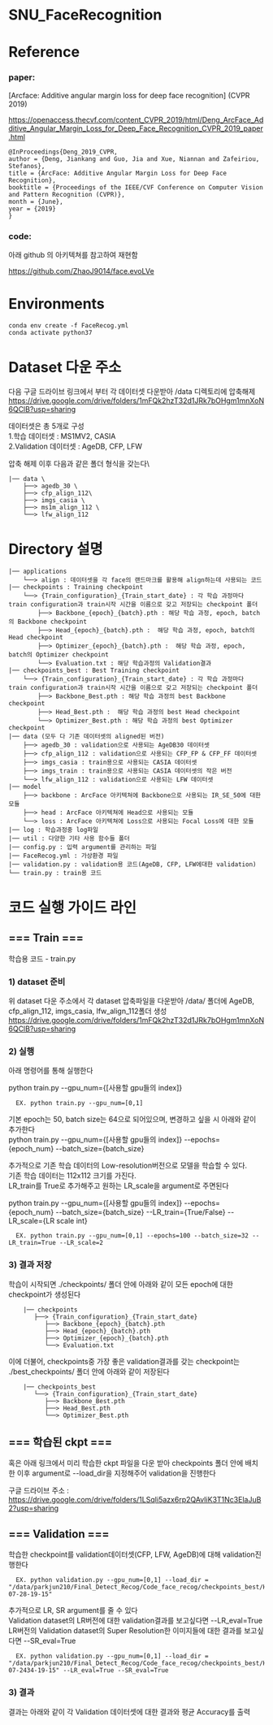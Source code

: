 # SNU_FaceRecognition

# Reference
### paper:
[Arcface: Additive angular margin loss for deep face recognition] (CVPR 2019)

https://openaccess.thecvf.com/content_CVPR_2019/html/Deng_ArcFace_Additive_Angular_Margin_Loss_for_Deep_Face_Recognition_CVPR_2019_paper.html

    @InProceedings{Deng_2019_CVPR,
    author = {Deng, Jiankang and Guo, Jia and Xue, Niannan and Zafeiriou, Stefanos},
    title = {ArcFace: Additive Angular Margin Loss for Deep Face Recognition},
    booktitle = {Proceedings of the IEEE/CVF Conference on Computer Vision and Pattern Recognition (CVPR)},
    month = {June},
    year = {2019}
    }
    
### code: 
아래 github 의 아키텍쳐를 참고하여 재현함

https://github.com/ZhaoJ9014/face.evoLVe


# Environments
```
conda env create -f FaceRecog.yml
conda activate python37
```

# Dataset 다운 주소
다음 구글 드라이브 링크에서 부터 각 데이터셋 다운받아 /data 디렉토리에 압축해제  
https://drive.google.com/drive/folders/1mFQk2hzT32d1JRk7bOHgm1mnXoN6QClB?usp=sharing


데이터셋은 총 5개로 구성\
  1.학습 데이터셋 : MS1MV2, CASIA\
  2.Validation 데이터셋 : AgeDB, CFP, LFW


압축 해제 이후 다음과 같은 폴더 형식을 갖는다\

    |── data \
        ├──> agedb_30 \
        ├──> cfp_align_112\
        ├──> imgs_casia \
        ├──> ms1m_align_112 \
        └──> lfw_align_112


# Directory 설명
    |── applications
        └──> align : 데이터셋을 각 face의 랜드마크를 활용해 align하는데 사용되는 코드
    |── checkpoints : Training checkpoint
        └──> {Train_configuration}_{Train_start_date} : 각 학습 과정마다 train configuration과 train시작 시간을 이름으로 갖고 저장되는 checkpoint 폴더 
            ├──> Backbone_{epoch}_{batch}.pth : 해당 학습 과정, epoch, batch의 Backbone checkpoint
            ├──> Head_{epoch}_{batch}.pth :  해당 학습 과정, epoch, batch의 Head checkpoint
            ├──> Optimizer_{epoch}_{batch}.pth :  해당 학습 과정, epoch, batch의 Optimizer checkpoint
            └──> Evaluation.txt : 해당 학습과정의 Validation결과 
    |── checkpoints_best : Best Training checkpoint
        └──> {Train_configuration}_{Train_start_date} : 각 학습 과정마다 train configuration과 train시작 시간을 이름으로 갖고 저장되는 checkpoint 폴더 
            ├──> Backbone_Best.pth : 해당 학습 과정의 best Backbone checkpoint
            ├──> Head_Best.pth :  해당 학습 과정의 best Head checkpoint
            └──> Optimizer_Best.pth : 해당 학습 과정의 best Optimizer checkpoint
    |── data (모두 다 기존 데이터셋의 aligned된 버전)
        ├──> agedb_30 : validation으로 사용되는 AgeDB30 데이터셋
        ├──> cfp_align_112 : validation으로 사용되는 CFP_FP & CFP_FF 데이터셋
        ├──> imgs_casia : train용으로 사용되는 CASIA 데이터셋
        ├──> imgs_train : train용으로 사용되는 CASIA 데이터셋의 작은 버전
        └──> lfw_align_112 : validation으로 사용되는 LFW 데이터셋
    |── model
        ├──> backbone : ArcFace 아키텍쳐에 Backbone으로 사용되는 IR_SE_50에 대한 모듈
        ├──> head : ArcFace 아키텍쳐에 Head으로 사용되는 모듈
        └──> loss : ArcFace 아키텍쳐에 Loss으로 사용되는 Focal Loss에 대한 모듈
    |── log : 학습과정중 log파일
    |── util : 다양한 기타 사용 함수들 폴더
    |── config.py : 입력 argument를 관리하는 파일
    |── FaceRecog.yml : 가상환경 파일
    |── validation.py : validation용 코드(AgeDB, CFP, LFW에대한 validation)
    └── train.py : train용 코드


# 코드 실행 가이드 라인

## === Train ===
학습용 코드 - train.py

### 1) dataset 준비
   위 dataset 다운 주소에서 각 dataset 압축파일을 다운받아 /data/ 폴더에 AgeDB, cfp_align_112, imgs_casia, lfw_align_112폴더 생성\
   https://drive.google.com/drive/folders/1mFQk2hzT32d1JRk7bOHgm1mnXoN6QClB?usp=sharing

### 2) 실행

   아래 명령어를 통해 실행한다
   
   python train.py --gpu_num={[사용할 gpu들의 index]}

      EX. python train.py --gpu_num=[0,1] 
   
   기본 epoch는 50, batch size는 64으로 되어있으며, 변경하고 싶을 시 아래와 같이 추가한다\
   python train.py --gpu_num={[사용할 gpu들의 index]} --epochs={epoch_num} --batch_size={batch_size}
   

   추가적으로 기존 학습 데이터의 Low-resolution버전으로 모델을 학습할 수 있다.\
   기존 학습 데이터는 112x112 크기를 가진다.\
   LR_train를 True로 추가해주고 원하는 LR_scale을 argument로 주면된다

   python train.py --gpu_num={[사용할 gpu들의 index]} --epochs={epoch_num} --batch_size={batch_size} --LR_train={True/False} --LR_scale={LR scale int}

      EX. python train.py --gpu_num=[0,1] --epochs=100 --batch_size=32 --LR_train=True --LR_scale=2 


### 3) 결과 저장
   학습이 시작되면 ./checkpoints/ 폴더 안에 아래와 같이 모든 epoch에 대한 checkpoint가 생성된다

        |── checkpoints
           ├──> {Train_configuration}_{Train_start_date}
              ├──> Backbone_{epoch}_{batch}.pth
              ├──> Head_{epoch}_{batch}.pth
              ├──> Optimizer_{epoch}_{batch}.pth 
              └──> Evaluation.txt 
   이에 더불어, checkpoints중 가장 좋은 validation결과를 갖는 checkpoint는 ./best_checkpoints/ 폴더 안에 아래와 같이 저장된다

        |── checkpoints_best 
           └──> {Train_configuration}_{Train_start_date} 
              ├──> Backbone_Best.pth
              ├──> Head_Best.pth 
              └──> Optimizer_Best.pth   


## === 학습된 ckpt ===

혹은 아래 링크에서 미리 학습한 ckpt 파일을 다운 받아 checkpoints 폴더 안에 배치한 이후
argument로 --load_dir을 지정해주어 validation을 진행한다

구글 드라이브 주소 : 
https://drive.google.com/drive/folders/1LSqIi5azx6rp2QAvIiK3T1Nc3ElaJuB2?usp=sharing

## === Validation ===

학습한 checkpoint를 validation데이터셋(CFP, LFW, AgeDB)에 대해 validation진행한다

      EX. python validation.py --gpu_num=[0,1] --load_dir = "/data/parkjun210/Final_Detect_Recog/Code_face_recog/checkpoints_best/HRTRAIN_2022-07-28-19-15"
      
   추가적으로 LR, SR argument를 줄 수 있다\
   Validation dataset의 LR버전에 대한 validation결과를 보고싶다면 --LR_eval=True\
   LR버전의 Validation dataset의 Super Resolution한 이미지들에 대한 결과를 보고싶다면 --SR_eval=True

      EX. python validation.py --gpu_num=[0,1] --load_dir = "/data/parkjun210/Final_Detect_Recog/Code_face_recog/checkpoints_best/HRTRAIN_2022-07-2434-19-15" --LR_eval=True --SR_eval=True

### 3) 결과
   결과는 아래와 같이 각 Validation 데이터셋에 대한 결과와
   평균 Accuracy를 출력
